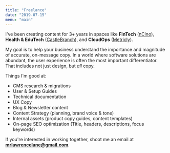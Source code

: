 ```yaml
---
title: "Freelance"
date: "2019-07-15"
menu: "main"
---
```


I've been creating content for 3+ years in spaces like **FinTech** ([nCino](www.ncino.com)), **Health & EduTech** ([CastleBranch](www.castlebranch.com)), and **CloudOps** ([Metricly](www.metricly.com)). 

My goal is to help your business understand the importance and magnitude of accurate, on-message copy. In a world where software solutions are abundant, the user experience is often the most important differentiator. That includes not just design, but _all_ copy.

Things I'm good at:

- CMS research & migrations
- User & Setup Guides
- Technical documentation
- UX Copy
- Blog & Newsletter content
- Content Strategy (planning, brand voice & tone)
- Internal assets (product copy guides, content templates)
- On-page SEO optimization (Title, headers, descriptions, focus keywords)

If you're interested in working together, shoot me an email at **mrlawrencelane@gmail.com**.
